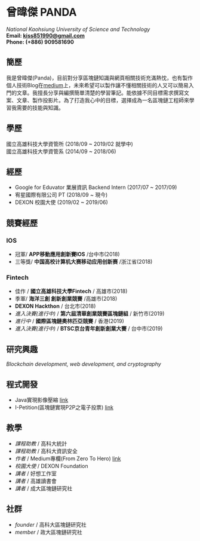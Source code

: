 <!-- # Wei-Jie Zeng -->
# 曾暐傑 PANDA
*National Kaohsiung University of Science and Technology*  
**Email: kiss851990@gmail.com**  
**Phone: (+886) 909581690**

## 簡歷
我是曾暐傑(Panda)，目前對分享區塊鏈知識與網頁相關技術充滿熱忱，也有製作個人技術Blog在[medium](https://medium.com/open-coding-style)上，未來希望可以製作讓不懂相關技術的人又可以簡易入門的文章。我擅長分享與編撰簡單清楚的學習筆記。能依據不同目標需求撰寫文案、文章、製作投影片。為了打造我心中的目標，選擇成為一名區塊鏈工程師來學習我需要的技能與知識。

## 學歷
國立高雄科技大學資管所 (2018/09 ~ 2019/02 就學中)   
國立高雄科技大學資管系 (2014/09 ~ 2018/06)

## 經歷
- Google for Eduvator 業展資訊 Backend Intern (2017/07 ~ 2017/09)
- 宥星國際有限公司 PT (2018/09 ~ 現今)
- DEXON 校園大使 (2019/02 ~ 2019/06)

## 競賽經歷

### IOS 
- 冠軍/ **APP移動應用創新賽IOS** /台中市(2018)
- 三等獎/ **中国高校计算机大赛移动应用创新赛** /浙江省(2018)

### Fintech 
- 佳作 / **國立高雄科技大學Fintech** / 高雄市(2018)
- 季軍/ **海洋三創 創新創業競賽** /高雄市(2018)
- **DEXON Hackthon** / 台北市(2018)
- *進入決賽(進行中)* / **第六屆清華創業競賽區塊鏈組** / 新竹市(2019)
- *進行中* / **國際區塊鏈奧林匹亞競賽** / 香港(2019)
- *進入決賽(進行中)* / **BTSC京台青年創新創業大賽** / 台中市(2019)

## 研究興趣
*Blockchain development, web development, and cryptography*

## 程式開發
- Java實現影像壓縮 [link](https://github.com/panda850819/palette)
- I-Petition(區塊鏈實現P2P之電子投票) [link](https://github.com/panda850819/i-Petition)


## 教學
- *課程助教* / 高科大統計
- *課程助教* / 高科大資訊安全
- *作者* / Medium專欄(From Zero To Hero) [link](https://medium.com/open-coding-style)
- *校園大使* / DEXON Foundation
- *講者* / 好想工作室
- *講者* / 高雄讀書會
- *講者* / 成大區塊鏈研究社

## 社群
- *founder* / 高科大區塊鏈研究社
- *member* / 政大區塊鏈研究社